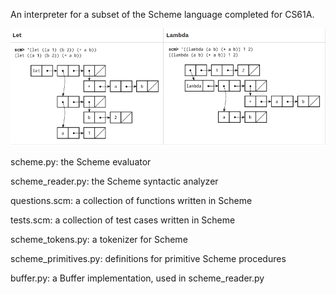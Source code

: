 An interpreter for a subset of the Scheme language completed for CS61A.

![Alt text](scheme_pic.PNG)

scheme.py: the Scheme evaluator

scheme_reader.py: the Scheme syntactic analyzer 

questions.scm: a collection of functions written in Scheme 

tests.scm: a collection of test cases written in Scheme 

scheme_tokens.py: a tokenizer for Scheme 

scheme_primitives.py: definitions for primitive Scheme procedures

buffer.py: a Buffer implementation, used in scheme_reader.py
